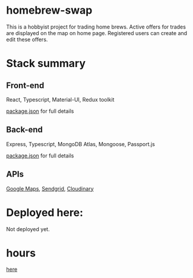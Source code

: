 # homebrew-swap

This is a hobbyist project for trading home brews. Active offers for trades are displayed on the map on home page. Registered users can create and edit these offers.

# Stack summary

## Front-end

React, Typescript, Material-UI, Redux toolkit

[package.json](./client/package.json) for full details

## Back-end

Express, Typescript, MongoDB Atlas, Mongoose, Passport.js

[package.json](./server/package.json) for full details

## APIs

[Google Maps](https://developers.google.com/maps/documentation/javascript/overview), [Sendgrid](https://sendgrid.com/docs/api-reference/), [Cloudinary](https://cloudinary.com/documentation/image_upload_api_reference)

# Deployed here:

Not deployed yet.

# hours

[here](./documentation/hours.md)



